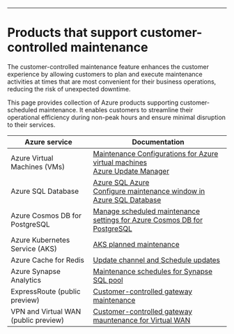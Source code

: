 ---

# Products that support customer-controlled maintenance

The customer-controlled maintenance feature enhances the customer experience by allowing customers to plan and execute maintenance activities at times that are most convenient for their business operations, reducing the risk of unexpected downtime.

This page provides collection of Azure products supporting customer-scheduled maintenance. It enables customers to streamline their operational efficiency during non-peak hours and ensure minimal disruption to their services.

| Azure service                        | Documentation                                                                                                                                                                                                                                         |
| ------------------------------------ | ----------------------------------------------------------------------------------------------------------------------------------------------------------------------------------------------------------------------------------------------------- |
| Azure Virtual Machines (VMs)         | [Maintenance Configurations for Azure virtual machines](https://learn.microsoft.com/en-gb/azure/virtual-machines/maintenance-configurations)<br> [Azure Update Manager](https://learn.microsoft.com/en-gb/azure/update-manager/overview)              |
| Azure SQL Database                   | [Azure SQL Azure](https://azure.github.io/PSRule.Rules.Azure/en/rules/Azure.SQL.MaintenanceWindow/)<br> [Configure maintenance window in Azure SQL Database](https://learn.microsoft.com/en-us/azure/azure-sql/database/maintenance-window-configure) |
| Azure Cosmos DB for PostgreSQL       | [Manage scheduled maintenance settings for Azure Cosmos DB for PostgreSQL](https://learn.microsoft.com/en-us/azure/cosmos-db/postgresql/howto-maintenance)                                                                                            |
| Azure Kubernetes Service (AKS)       | [AKS planned maintenance](https://learn.microsoft.com/en-us/azure/aks/planned-maintenance)                                                                                                                                                            |
| Azure Cache for Redis                | [Update channel and Schedule updates](https://learn.microsoft.com/en-us/azure/azure-cache-for-redis/cache-administration#update-channel-and-schedule-updates)                                                                                         |
| Azure Synapse Analytics              | [Maintenance schedules for Synapse SQL pool](https://learn.microsoft.com/en-us/azure/synapse-analytics/sql-data-warehouse/maintenance-scheduling)                                                                                                     |
| ExpressRoute (public preview)        | [Customer-controlled gateway maintenance](https://learn.microsoft.com/en-us/azure/expressroute/expressroute-faqs#customer-controlled)                                                                                                                 |
| VPN and Virtual WAN (public preview) | [Customer-controlled gateway mauntenance for Virtual WAN](https://learn.microsoft.com/en-us/azure/virtual-wan/customer-controlled-gateway-maintenance)                                                                                                |
